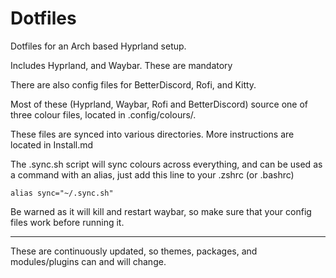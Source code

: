 # Dotfiles
Dotfiles for an Arch based Hyprland setup.

Includes Hyprland, and Waybar. These are mandatory

There are also config files for BetterDiscord, Rofi, and Kitty.

Most of these (Hyprland, Waybar, Rofi and BetterDiscord) source one of three colour files, located in .config/colours/.

These files are synced into various directories. More instructions are located in Install.md

The .sync.sh script will sync colours across everything, and can be used as a command with an alias, just add this line to your .zshrc (or .bashrc)

`alias sync="~/.sync.sh"`

Be warned as it will kill and restart waybar, so make sure that your config files work before running it.

_____
These are continuously updated, so themes, packages, and modules/plugins can and will change.
